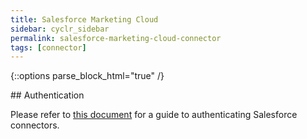 ```yaml
---
title: Salesforce Marketing Cloud
sidebar: cyclr_sidebar
permalink: salesforce-marketing-cloud-connector
tags: [connector]
---
```

{::options parse_block_html="true" /}
<section class="card">
## Authentication

Please refer to [this document](https://docs.cyclr.com/salesforce-connector) for a guide to authenticating Salesforce connectors.



</section>
